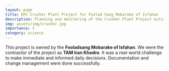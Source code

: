 ```yaml
---
layout: page
title: EPC Crusher Plant Project for Foolad Sang Mobarake of Isfahan
description: Planning and monitoring of the Crusher Plant Project activities. 
img: assets/img/crusher.jpg
importance: 1
category: science
---
```

This project is owned by the **Fooladsang Mobarake of Isfahan**. We were the contractor of the project as **TAM Iran Khodro**. It was a real-world challenge to make immediate and informed daily decisions. Documentation and change management were done successfully.
